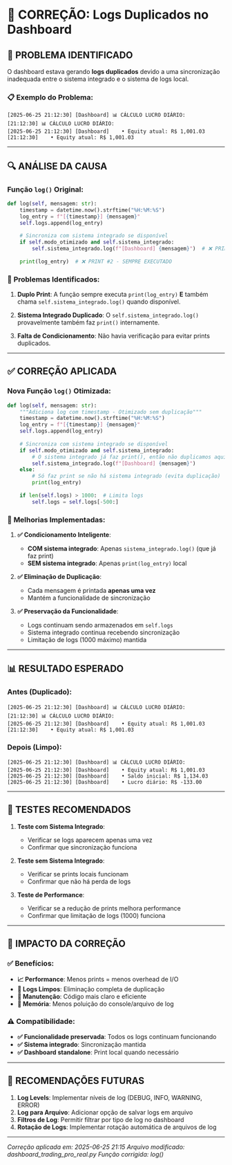 # 🔧 CORREÇÃO: Logs Duplicados no Dashboard

## 🎯 PROBLEMA IDENTIFICADO

O dashboard estava gerando **logs duplicados** devido a uma sincronização inadequada entre o sistema integrado e o sistema de logs local.

### 📋 Exemplo do Problema:
```
[2025-06-25 21:12:30] [Dashboard] 📊 CÁLCULO LUCRO DIÁRIO:
[21:12:30] 📊 CÁLCULO LUCRO DIÁRIO:
[2025-06-25 21:12:30] [Dashboard]    • Equity atual: R$ 1,001.03
[21:12:30]    • Equity atual: R$ 1,001.03
```

---

## 🔍 ANÁLISE DA CAUSA

### Função `log()` Original:
```python
def log(self, mensagem: str):
    timestamp = datetime.now().strftime("%H:%M:%S")
    log_entry = f"[{timestamp}] {mensagem}"
    self.logs.append(log_entry)
    
    # Sincroniza com sistema integrado se disponível
    if self.modo_otimizado and self.sistema_integrado:
        self.sistema_integrado.log(f"[Dashboard] {mensagem}")  # ❌ PRINT #1
    
    print(log_entry)  # ❌ PRINT #2 - SEMPRE EXECUTADO
```

### 🚨 **Problemas Identificados:**

1. **Duplo Print**: A função sempre executa `print(log_entry)` **E** também chama `self.sistema_integrado.log()` quando disponível.

2. **Sistema Integrado Duplicado**: O `self.sistema_integrado.log()` provavelmente também faz `print()` internamente.

3. **Falta de Condicionamento**: Não havia verificação para evitar prints duplicados.

---

## ✅ CORREÇÃO APLICADA

### Nova Função `log()` Otimizada:
```python
def log(self, mensagem: str):
    """Adiciona log com timestamp - Otimizado sem duplicação"""
    timestamp = datetime.now().strftime("%H:%M:%S")
    log_entry = f"[{timestamp}] {mensagem}"
    self.logs.append(log_entry)
    
    # Sincroniza com sistema integrado se disponível
    if self.modo_otimizado and self.sistema_integrado:
        # O sistema integrado já faz print(), então não duplicamos aqui
        self.sistema_integrado.log(f"[Dashboard] {mensagem}")
    else:
        # Só faz print se não há sistema integrado (evita duplicação)
        print(log_entry)
    
    if len(self.logs) > 1000:  # Limita logs
        self.logs = self.logs[-500:]
```

### 🎯 **Melhorias Implementadas:**

1. **✅ Condicionamento Inteligente**: 
   - **COM sistema integrado**: Apenas `sistema_integrado.log()` (que já faz print)
   - **SEM sistema integrado**: Apenas `print(log_entry)` local

2. **✅ Eliminação de Duplicação**: 
   - Cada mensagem é printada **apenas uma vez**
   - Mantém a funcionalidade de sincronização

3. **✅ Preservação da Funcionalidade**:
   - Logs continuam sendo armazenados em `self.logs`
   - Sistema integrado continua recebendo sincronização
   - Limitação de logs (1000 máximo) mantida

---

## 📊 RESULTADO ESPERADO

### Antes (Duplicado):
```
[2025-06-25 21:12:30] [Dashboard] 📊 CÁLCULO LUCRO DIÁRIO:
[21:12:30] 📊 CÁLCULO LUCRO DIÁRIO:
[2025-06-25 21:12:30] [Dashboard]    • Equity atual: R$ 1,001.03
[21:12:30]    • Equity atual: R$ 1,001.03
```

### Depois (Limpo):
```
[2025-06-25 21:12:30] [Dashboard] 📊 CÁLCULO LUCRO DIÁRIO:
[2025-06-25 21:12:30] [Dashboard]    • Equity atual: R$ 1,001.03
[2025-06-25 21:12:30] [Dashboard]    • Saldo inicial: R$ 1,134.03
[2025-06-25 21:12:30] [Dashboard]    • Lucro diário: R$ -133.00
```

---

## 🧪 TESTES RECOMENDADOS

1. **Teste com Sistema Integrado**:
   - Verificar se logs aparecem apenas uma vez
   - Confirmar que sincronização funciona

2. **Teste sem Sistema Integrado**:
   - Verificar se prints locais funcionam
   - Confirmar que não há perda de logs

3. **Teste de Performance**:
   - Verificar se a redução de prints melhora performance
   - Confirmar que limitação de logs (1000) funciona

---

## 🔄 IMPACTO DA CORREÇÃO

### ✅ **Benefícios:**
- **📈 Performance**: Menos prints = menos overhead de I/O
- **🧹 Logs Limpos**: Eliminação completa de duplicação
- **🔧 Manutenção**: Código mais claro e eficiente
- **💾 Memória**: Menos poluição do console/arquivo de log

### ⚠️ **Compatibilidade:**
- **✅ Funcionalidade preservada**: Todos os logs continuam funcionando
- **✅ Sistema integrado**: Sincronização mantida
- **✅ Dashboard standalone**: Print local quando necessário

---

## 📝 RECOMENDAÇÕES FUTURAS

1. **Log Levels**: Implementar níveis de log (DEBUG, INFO, WARNING, ERROR)
2. **Log para Arquivo**: Adicionar opção de salvar logs em arquivo
3. **Filtros de Log**: Permitir filtrar por tipo de log no dashboard
4. **Rotação de Logs**: Implementar rotação automática de arquivos de log

---

*Correção aplicada em: 2025-06-25 21:15*
*Arquivo modificado: dashboard_trading_pro_real.py*
*Função corrigida: log()*
